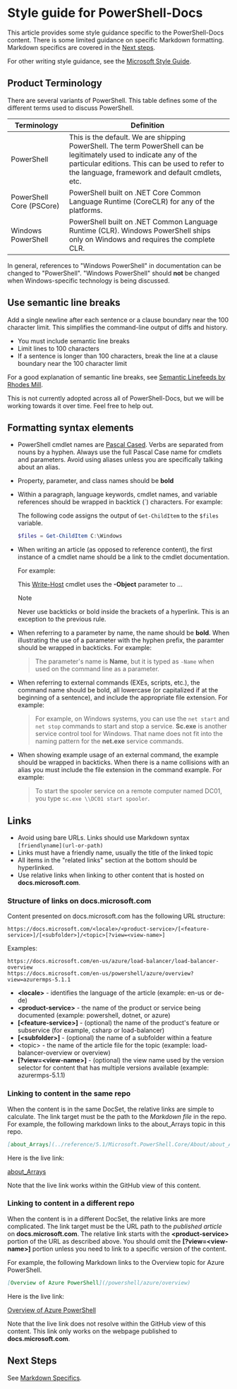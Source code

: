 # Style guide for PowerShell-Docs

This article provides some style guidance specific to the PowerShell-Docs content.
There is some limited guidance on specific Markdown formatting.
Markdown specifics are covered in the [Next steps](#next-steps).

For other writing style guidance, see the [Microsoft Style Guide](https://docs.microsoft.com/style-guide/welcome/).

## Product Terminology

There are several variants of PowerShell.
This table defines some of the different terms used to discuss PowerShell.

| Terminology | Definition |
| ----- | ----- |
| PowerShell | This is the default. We are shipping PowerShell. The term PowerShell can be legitimately used to indicate any of the particular editions. This can be used to refer to the language, framework and default cmdlets, etc. |
| PowerShell Core (PSCore) | PowerShell built on .NET Core Common Language Runtime (CoreCLR) for any of the platforms. |
| Windows PowerShell | PowerShell built on .NET Common Language Runtime (CLR). Windows PowerShell ships only on Windows and requires the complete CLR. |

In general, references to "Windows PowerShell" in documentation can be changed to "PowerShell".
"Windows PowerShell" should **not** be changed when Windows-specific technology is being discussed.

## Use semantic line breaks

Add a single newline after each sentence or a clause boundary near the 100 character limit.
This simplifies the command-line output of diffs and history.

- You must include semantic line breaks
- Limit lines to 100 characters
- If a sentence is longer than 100 characters, break the line at a clause boundary
  near the 100 character limit

For a good explanation of semantic line breaks, see [Semantic Linefeeds by Rhodes Mill][semantics].

This is not currently adopted across all of PowerShell-Docs, but we will be working towards it over time.
Feel free to help out.

## Formatting syntax elements

- PowerShell cmdlet names are [Pascal Cased][pascal-case].
  Verbs are separated from nouns by a hyphen.
  Always use the full Pascal Case name for cmdlets and parameters.
  Avoid using aliases unless you are specifically talking about an alias.

- Property, parameter, and class names should be **bold**

- Within a paragraph, language keywords, cmdlet names, and variable references should be wrapped in
  backtick (\`)   characters. For example:

  The following code assigns the output of `Get-ChildItem` to the `$files` variable.

  ```powershell
  $files = Get-ChildItem C:\Windows
  ```

- When writing an article (as opposed to reference content), the first instance of a cmdlet name
  should be a link to the cmdlet documentation.

  For example:

  This [Write-Host](..\reference\6\Microsoft.PowerShell.Utility\Write-Host.md) cmdlet uses the
  **-Object** parameter to ...

  > [!NOTE]
  > Never use backticks or bold inside the brackets of a hyperlink. This is an exception to the previous
  > rule.

- When referring to a parameter by name, the name should be **bold**. When illustrating the use of
  a parameter with the hyphen prefix, the paramter should be wrapped in backticks. For example:

  > The parameter's name is **Name**, but it is typed as `-Name` when used on the command line as a
  > parameter.

- When referring to external commands (EXEs, scripts, etc.), the command name should be bold, all
  lowercase (or capitalized if at the beginning of a sentence), and include the appropriate file
  extension. For example:

  > For example, on Windows systems, you can use the `net start` and `net stop` commands to start
  > and stop a service. **Sc.exe** is another service control tool for Windows. That name does not
  > fit into the naming pattern for the **net.exe** service commands.

- When showing example usage of an external command, the example should be wrapped in backticks.
  When there is a name collisions with an alias you must include the file extension in the command
  example. For example:

  > To start the spooler service on a remote computer named DC01, you type `sc.exe \\DC01 start spooler`.

## Links

- Avoid using bare URLs. Links should use Markdown syntax `[friendlyname](url-or-path)`
- Links must have a friendly name, usually the title of the linked topic
- All items in the "related links" section at the bottom should be hyperlinked.
- Use relative links when linking to other content that is hosted on **docs.microsoft.com**.

### Structure of links on docs.microsoft.com

Content presented on docs.microsoft.com has the following URL structure:

```
https://docs.microsoft.com/<locale>/<product-service>/[<feature-service>]/[<subfolder>]/<topic>[?view=<view-name>]
```

Examples:

```
https://docs.microsoft.com/en-us/azure/load-balancer/load-balancer-overview
https://docs.microsoft.com/en-us/powershell/azure/overview?view=azurermps-5.1.1
```

- **\<locale>** - identifies the language of the article (example: en-us or de-de)
- **\<product-service>** - the name of the product or service being documented (example: powershell, dotnet, or azure)
- **[\<feature-service>]** - (optional) the name of the product's feature or subservice (for example, csharp or load-balancer)
- **[\<subfolder>]** - (optional) the name of a subfolder within a feature
- \<topic> - the name of the article file for the topic (example: load-balancer-overview or overview)
- **[?view=\<view-name>]** - (optional) the view name used by the version selector for content that has multiple versions available (example: azurermps-5.1.1)

### Linking to content in the same repo

When the content is in the same DocSet, the relative links are simple to calculate.
The link target must be the path to the _Markdown file_ in the repo.
For example, the following markdown links to the about_Arrays topic in this repo.

```Markdown
[about_Arrays](../reference/5.1/Microsoft.PowerShell.Core/About/about_Arrays.md)
```

Here is the live link:

[about_Arrays](../reference/5.1/Microsoft.PowerShell.Core/About/about_Arrays.md)

Note that the live link works within the GitHub view of this content.

### Linking to content in a different repo

When the content is in a different DocSet, the relative links are more complicated.
The link target must be the URL path to the _published article_ on **docs.microsoft.com**.
The relative link starts with the **\<product-service>** portion of the URL as described above.
You should omit the **[?view=\<view-name>]** portion unless you need to link to a specific version of the content.

For example, the following Markdown links to the Overview topic for Azure PowerShell.

```Markdown
[Overview of Azure PowerShell](/powershell/azure/overview)
```

Here is the live link:

[Overview of Azure PowerShell](/powershell/azure/overview)

Note that the live link does not resolve within the GitHub view of this content.
This link only works on the webpage published to **docs.microsoft.com**.

## Next Steps

See [Markdown Specifics](4-MARKDOWN-SPECIFICS.md).

<!-- External URLs -->
[pascal-case]: https://en.wikipedia.org/wiki/PascalCase
[issue1806]: https://github.com/PowerShell/PowerShell-Docs/issues/1806
[atx]: https://github.github.com/gfm/#atx-headings
[about-example]: https://github.com/PowerShell/PowerShell-Docs/blob/staging/reference/5.1/Microsoft.PowerShell.Core/About/about_Comparison_Operators.md
[links]: https://help.github.com/articles/relative-links-in-readmes/
[gfm-spec]: https://github.github.com/gfm/
[semantics]: http://rhodesmill.org/brandon/2012/one-sentence-per-line/
[platyPS]: https://github.com/PowerShell/platyPS
